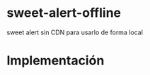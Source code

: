 # sweet-alert-offline
sweet alert sin CDN para usarlo de forma local
# Implementación
<script src="/dist/sweetalert2.all.min.js"></script>

<link rel="stylesheet" href="/dist/sweetalert2.min.css">

<script src="/dist/sweetalert2.all.js"></script>
